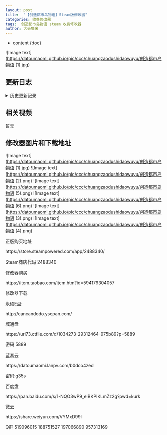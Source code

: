 ```yaml
---
layout: post
title:  "【创造都市岛物语】Steam版修改器"
categories: 收费修改器
tags:  创造都市岛物语 steam 收费修改器 
author: 大头猫米
---
```


* content
{:toc}

![Image text](https://datoumaomi.github.io/pic/ccc/chuangzaodushidaowuyu/创造都市岛物语 (1).jpg)





##  更新日志






<details>
<summary>历史更新记录</summary>
<p></p>
https://app.yinxiang.com/fx/4a5fa689-d177-4c9d-9934-98d5080e2d9a
<p></p>
https://www.jianguoyun.com/p/DX56j-wQ7NCLBhiZgrQFIAA
<p></p>
https://tieba.baidu.com/p/8890305226
<p></p>
http://datoumaomi.cn/2024/02/07/chuangzaodushidaoyuwu/
<p></p>
<p></p>




</details>

## 相关视频
暂无

## 修改器图片和下载地址

![Image text](https://datoumaomi.github.io/pic/ccc/chuangzaodushidaowuyu/创造都市岛物语 (1).jpg)
![Image text](https://datoumaomi.github.io/pic/ccc/chuangzaodushidaowuyu/创造都市岛物语 (2).png)
![Image text](https://datoumaomi.github.io/pic/ccc/chuangzaodushidaowuyu/创造都市岛物语 (5).png)
![Image text](https://datoumaomi.github.io/pic/ccc/chuangzaodushidaowuyu/创造都市岛物语 (6).png)
![Image text](https://datoumaomi.github.io/pic/ccc/chuangzaodushidaowuyu/创造都市岛物语 (3).png)
![Image text](https://datoumaomi.github.io/pic/ccc/chuangzaodushidaowuyu/创造都市岛物语 (4).png)








正版购买地址
<p></p>
https://store.steampowered.com/app/2488340/
<p></p>
Steam商店代码 2488340
<p></p>
修改器购买
<p></p>
https://item.taobao.com/item.htm?id=594179304057
<p></p>
修改器下载
<p></p>
永硕E盘:
<p></p>
http://cancandodo.ysepan.com/
<p></p>
<p></p>
城通盘
<p></p>
https://url73.ctfile.com/d/1034273-29312464-975b89?p=5889
<p></p>
密码 5889
<p></p>
<p></p>
蓝奏云
<p></p>
https://datoumaomi.lanpv.com/b0dco4zed
<p></p>
密码:g35s
<p></p>
<p></p>
百度盘
<p></p>
https://pan.baidu.com/s/1-NQO3wP9_eIBKPIKLmZz2g?pwd=kurk
<p></p>
<p></p>
微云
<p></p>
https://share.weiyun.com/VYMxD99I
<p></p>

<p></p>
<p></p>
Q群 519096015 188751527 197066890 957313169
<p></p>
